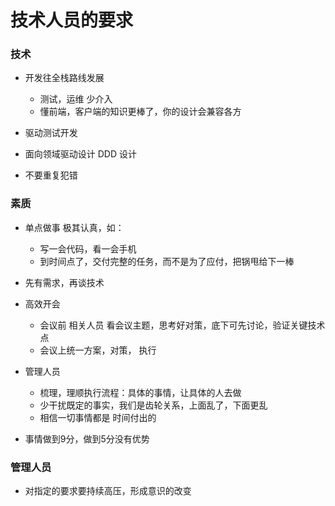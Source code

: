 # 技术人员的要求

### 技术
- 开发往全栈路线发展
    - 测试，运维 少介入
    - 懂前端，客户端的知识更棒了，你的设计会兼容各方

- 驱动测试开发
- 面向领域驱动设计 DDD 设计
- 不要重复犯错

### 素质
- 单点做事 极其认真，如：
    - 写一会代码，看一会手机
    - 到时间点了，交付完整的任务，而不是为了应付，把锅甩给下一棒

- 先有需求，再谈技术

- 高效开会
    - 会议前 相关人员 看会议主题，思考好对策，底下可先讨论，验证关键技术点
    - 会议上统一方案，对策， 执行

- 管理人员
    - 梳理，理顺执行流程：具体的事情，让具体的人去做
    - 少干扰既定的事实，我们是齿轮关系，上面乱了，下面更乱
    - 相信一切事情都是 时间付出的

- 事情做到9分，做到5分没有优势

### 管理人员
- 对指定的要求要持续高压，形成意识的改变
